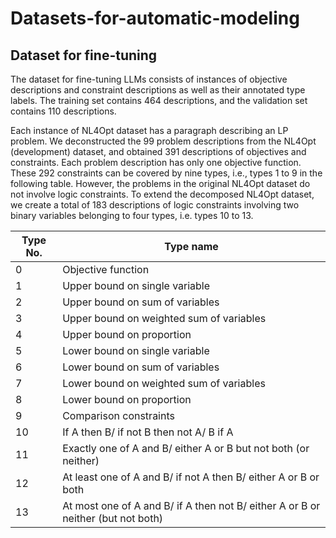# Datasets-for-automatic-modeling

## Dataset for fine-tuning

The dataset for fine-tuning LLMs consists of instances of objective descriptions and constraint descriptions as well as their annotated type labels. The training set contains 464 descriptions, and the validation set contains 110 descriptions.

Each instance of NL4Opt dataset has a paragraph describing an LP problem. We deconstructed the 99 problem descriptions from the NL4Opt (development) dataset, and obtained 391 descriptions of objectives and constraints. Each problem description has only one objective function. These 292 constraints can be covered by nine types, i.e., types 1 to 9 in the following table. However, the problems in the original NL4Opt dataset do not involve logic constraints. To extend the decomposed NL4Opt dataset, we create a total of 183 descriptions of logic constraints involving two binary variables belonging to four types, i.e. types 10 to 13. 

| Type No. | Type name                                                                        |
|----------|----------------------------------------------------------------------------------|
| 0        | Objective function                                                               |
| 1        | Upper bound on single variable                                                   |
| 2        | Upper bound on sum of variables                                                  |
| 3        | Upper bound on weighted sum of variables                                         |
| 4        | Upper bound on proportion                                                        |
| 5        | Lower bound on single variable                                                   |
| 6        | Lower bound on sum of variables                                                  |
| 7        | Lower bound on weighted sum of variables                                         |
| 8        | Lower bound on proportion                                                        |
| 9        | Comparison constraints                                                           |
| 10       | If A then B/ if not B then not A/ B if A                                         |
| 11       | Exactly one of A and B/ either A or B but not both (or neither)                  |
| 12       | At least one of A and B/ if not A then B/ either A or B or both                  |
| 13       | At most one of A and B/ if A then not B/ either A or B or neither (but not both) |
